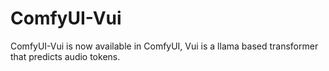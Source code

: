 # ComfyUI-Vui
ComfyUI-Vui is now available in ComfyUI, Vui is a llama based transformer that predicts audio tokens.
